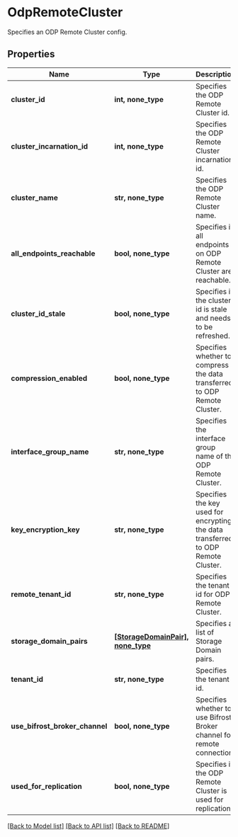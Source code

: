 # OdpRemoteCluster

Specifies an ODP Remote Cluster config.

## Properties
Name | Type | Description | Notes
------------ | ------------- | ------------- | -------------
**cluster_id** | **int, none_type** | Specifies the ODP Remote Cluster id. | 
**cluster_incarnation_id** | **int, none_type** | Specifies the ODP Remote Cluster incarnation id. | 
**cluster_name** | **str, none_type** | Specifies the ODP Remote Cluster name. | 
**all_endpoints_reachable** | **bool, none_type** | Specifies if all endpoints on ODP Remote Cluster are reachable. | [optional] 
**cluster_id_stale** | **bool, none_type** | Specifies if the cluster id is stale and needs to be refreshed. | [optional] 
**compression_enabled** | **bool, none_type** | Specifies whether to compress the data transferred to ODP Remote Cluster. | [optional] 
**interface_group_name** | **str, none_type** | Specifies the interface group name of the ODP Remote Cluster. | [optional] 
**key_encryption_key** | **str, none_type** | Specifies the key used for encrypting the data transferred to ODP Remote Cluster. | [optional] 
**remote_tenant_id** | **str, none_type** | Specifies the tenant id for ODP Remote Cluster. | [optional] 
**storage_domain_pairs** | [**[StorageDomainPair], none_type**](StorageDomainPair.md) | Specifies a list of Storage Domain pairs. | [optional] 
**tenant_id** | **str, none_type** | Specifies the tenant id. | [optional] 
**use_bifrost_broker_channel** | **bool, none_type** | Specifies whether to use Bifrost Broker channel for remote connection. | [optional] 
**used_for_replication** | **bool, none_type** | Specifies if the ODP Remote Cluster is used for replication. | [optional] 

[[Back to Model list]](../README.md#documentation-for-models) [[Back to API list]](../README.md#documentation-for-api-endpoints) [[Back to README]](../README.md)


